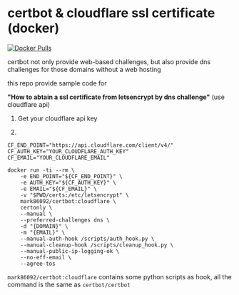 certbot & cloudflare ssl certificate (docker)
=====================================

[![Docker Pulls](https://img.shields.io/docker/pulls/mark86092/certbot.svg)]()

certbot not only provide web-based challenges, but also provide dns challenges for those
domains without a web hosting

this repo provide sample code for

**"How to abtain a ssl certificate from letsencrypt by dns challenge"** (use cloudflare api)

1. Get your cloudflare api key

2. 

```
CF_END_POINT="https://api.cloudflare.com/client/v4/"
CF_AUTH_KEY="YOUR_CLOUDFLARE_AUTH_KEY"
CF_EMAIL="YOUR_CLOUDFLARE_EMAIL"

docker run -ti --rm \
    -e END_POINT="${CF_END_POINT}" \
    -e AUTH_KEY="${CF_AUTH_KEY}" \
    -e EMAIL="${CF_EMAIL}" \
    -v "$PWD/certs:/etc/letsencrypt" \
    mark86092/certbot:cloudflare \
    certonly \
    --manual \
    --preferred-challenges dns \
    -d "{DOMAIN}" \
    -m "{EMAIL}" \
    --manual-auth-hook /scripts/auth_hook.py \
    --manual-cleanup-hook /scripts/cleanup_hook.py \
    --manual-public-ip-logging-ok \
    --no-eff-email \
    --agree-tos
```

`mark86092/certbot:cloudflare` contains some python scripts as hook, all the command is the same as `certbot/certbot`
